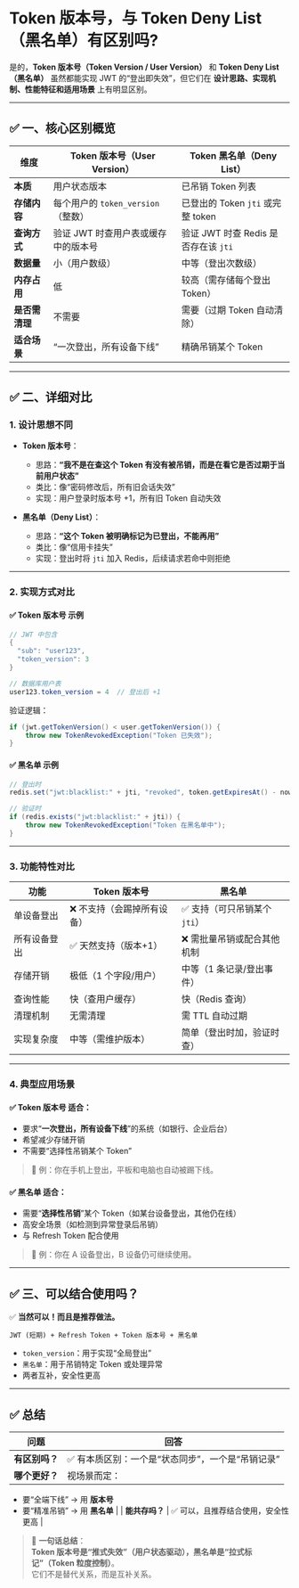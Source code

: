 #  Token 版本号，与 Token Deny List（黑名单）有区别吗?

是的，**Token 版本号（Token Version / User Version）** 和 **Token Deny List（黑名单）** 虽然都能实现 JWT 的“登出即失效”，但它们在 **设计思路、实现机制、性能特征和适用场景** 上有明显区别。

---

## ✅ 一、核心区别概览

| 维度 | Token 版本号（User Version） | Token 黑名单（Deny List） |
|------|-------------------------------|----------------------------|
| **本质** | 用户状态版本 | 已吊销 Token 列表 |
| **存储内容** | 每个用户的 `token_version`（整数） | 已登出的 Token `jti` 或完整 token |
| **查询方式** | 验证 JWT 时查用户表或缓存中的版本号 | 验证 JWT 时查 Redis 是否存在该 `jti` |
| **数据量** | 小（用户数级） | 中等（登出次数级） |
| **内存占用** | 低 | 较高（需存储每个登出 Token） |
| **是否需清理** | 不需要 | 需要（过期 Token 自动清除） |
| **适合场景** | “一次登出，所有设备下线” | 精确吊销某个 Token |

---

## ✅ 二、详细对比

### 1. **设计思想不同**

- **Token 版本号**：
    - 思路：**“我不是在查这个 Token 有没有被吊销，而是在看它是否过期于当前用户状态”**
    - 类比：像“密码修改后，所有旧会话失效”
    - 实现：用户登录时版本号 +1，所有旧 Token 自动失效

- **黑名单（Deny List）**：
    - 思路：**“这个 Token 被明确标记为已登出，不能再用”**
    - 类比：像“信用卡挂失”
    - 实现：登出时将 `jti` 加入 Redis，后续请求若命中则拒绝

---

### 2. **实现方式对比**

#### ✅ Token 版本号 示例

```java
// JWT 中包含
{
  "sub": "user123",
  "token_version": 3
}

// 数据库用户表
user123.token_version = 4  // 登出后 +1
```

验证逻辑：
```java
if (jwt.getTokenVersion() < user.getTokenVersion()) {
    throw new TokenRevokedException("Token 已失效");
}
```

#### ✅ 黑名单 示例

```java
// 登出时
redis.set("jwt:blacklist:" + jti, "revoked", token.getExpiresAt() - now);

// 验证时
if (redis.exists("jwt:blacklist:" + jti)) {
    throw new TokenRevokedException("Token 在黑名单中");
}
```

---

### 3. **功能特性对比**

| 功能 | Token 版本号 | 黑名单 |
|------|---------------|--------|
| 单设备登出 | ❌ 不支持（会踢掉所有设备） | ✅ 支持（可只吊销某个 `jti`） |
| 所有设备登出 | ✅ 天然支持（版本+1） | ❌ 需批量吊销或配合其他机制 |
| 存储开销 | 极低（1 个字段/用户） | 中等（1 条记录/登出事件） |
| 查询性能 | 快（查用户缓存） | 快（Redis 查询） |
| 清理机制 | 无需清理 | 需 TTL 自动过期 |
| 实现复杂度 | 中等（需维护版本） | 简单（登出时加，验证时查） |

---

### 4. **典型应用场景**

#### ✅ Token 版本号 适合：
- 要求“**一次登出，所有设备下线**”的系统（如银行、企业后台）
- 希望减少存储开销
- 不需要“选择性吊销某个 Token”

> 🌰 例：你在手机上登出，平板和电脑也自动被踢下线。

#### ✅ 黑名单 适合：
- 需要“**选择性吊销**”某个 Token（如某台设备登出，其他仍在线）
- 高安全场景（如检测到异常登录后吊销）
- 与 Refresh Token 配合使用

> 🌰 例：你在 A 设备登出，B 设备仍可继续使用。

---

## ✅ 三、可以结合使用吗？

✅ **当然可以！而且是推荐做法。**

```text
JWT (短期) + Refresh Token + Token 版本号 + 黑名单
```

- `token_version`：用于实现“全局登出”
- `黑名单`：用于吊销特定 Token 或处理异常
- 两者互补，安全性更高

---

## ✅ 总结

| 问题 | 回答 |
|------|------|
| **有区别吗？** | ✅ 有本质区别：一个是“状态同步”，一个是“吊销记录” |
| **哪个更好？** | 视场景而定：  
- 要“全端下线” → 用 **版本号**
- 要“精准吊销” → 用 **黑名单** |
  | **能共存吗？** | ✅ 可以，且推荐结合使用，安全性更高 |

> 🔐 **一句话总结**：  
> **Token 版本号是“推式失效”（用户状态驱动），黑名单是“拉式标记”（Token 粒度控制）**。  
> 它们不是替代关系，而是互补关系。